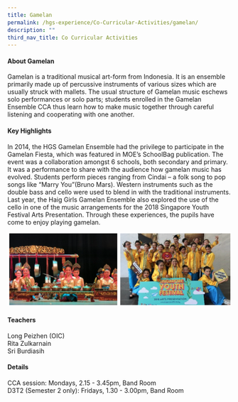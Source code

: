 ```yaml
---
title: Gamelan
permalink: /hgs-experience/Co-Curricular-Activities/gamelan/
description: ""
third_nav_title: Co Curricular Activities
---
```

#### About Gamelan

Gamelan is a traditional musical art-form from Indonesia. It is an ensemble primarily made up of percussive instruments of various sizes which are usually struck with mallets. The usual structure of Gamelan music eschews solo performances or solo parts; students enrolled in the Gamelan Ensemble CCA thus learn how to make music together through careful listening and cooperating with one another. 

#### Key Highlights

In 2014, the HGS Gamelan Ensemble had the privilege to participate in the Gamelan Fiesta, which was featured in MOE’s SchoolBag publication. The event was a collaboration amongst 6 schools, both secondary and primary. It was a performance to share with the audience how gamelan music has evolved. Students perform pieces ranging from Cindai – a folk song to pop songs like “Marry You”(Bruno Mars). Western instruments such as the double bass and cello were used to blend in with the traditional instruments. Last year, the Haig Girls Gamelan Ensemble also explored the use of the cello in one of the music arrangements for the 2018 Singapore Youth Festival Arts Presentation. Through these experiences, the pupils have come to enjoy playing gamelan.

![](/images/gamelan1.png)

#### Teachers
Long Peizhen (OIC)    
Rita Zulkarnain    
Sri Burdiasih    

#### Details 
CCA session: Mondays, 2.15 - 3.45pm, Band Room    
D3T2 (Semester 2 only): Fridays, 1.30 - 3.00pm, Band Room
